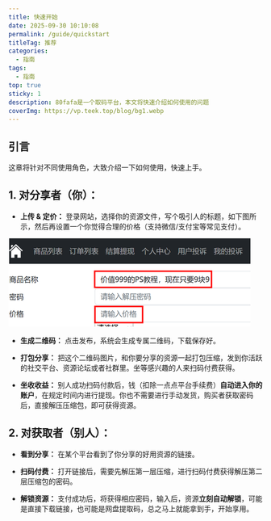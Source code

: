```yaml
---
title: 快速开始
date: 2025-09-30 10:10:08
permalink: /guide/quickstart
titleTag: 推荐
categories:
  - 指南
tags:
  - 指南
top: true
sticky: 1
description: 80fafa是一个取码平台，本文将快速介绍如何使用的问题
coverImg: https://vp.teek.top/blog/bg1.webp
---
```

## 引言

这章将针对不同使用角色，大致介绍一下如何使用，快速上手。
## 1. 对分享者（你）：

- **上传 & 定价：** 登录网站，选择你的资源文件，写个吸引人的标题，如下图所示，然后再设置一个你觉得合理的价格（支持微信/支付宝等常见支付）。

![](assert/2025-09-30_153333%201.png)

- **生成二维码：** 点击发布，系统会生成专属二维码，下载保存好。

- **打包分享：** 把这个二维码图片，和你要分享的资源一起打包压缩，发到你活跃的社交平台、资源论坛或者社群里。坐等感兴趣的人来扫码付费获得。

- **坐收收益：** 别人成功扫码付款后，钱（扣除一点点平台手续费）**自动进入你的账户**，在规定时间内进行提现。你也不需要进行手动发货，购买者获取密码后，直接解压压缩包，即可获得资源。
## 2. 对获取者（别人）：

- **看到分享：** 在某个平台看到了你分享的好用资源的链接。

- **扫码付费：** 打开链接后，需要先解压第一层压缩，进行扫码付费获得解压第二层压缩包的密码。
   
- **解锁资源：** 支付成功后，将获得相应密码，输入后，资源**立刻自动解锁**，可能是直接下载链接，也可能是网盘提取码，总之马上就能拿到手，开始享用。

